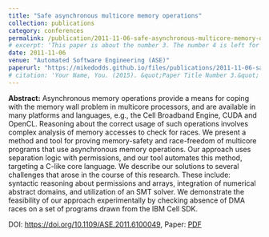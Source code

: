 ```yaml
---
title: "Safe asynchronous multicore memory operations"
collection: publications
category: conferences
permalink: /publication/2011-11-06-safe-asynchronous-multicore-memory-operations
# excerpt: 'This paper is about the number 3. The number 4 is left for future work.'
date: 2011-11-06
venue: "Automated Software Engineering (ASE)"
paperurl: "https://mikedodds.github.io/files/publications/2011-11-06-safe-asynchronous-multicore-memory-operations.pdf"
# citation: 'Your Name, You. (2015). &quot;Paper Title Number 3.&quot; <i>Journal 1</i>. 1(3).'
---
```


**Abstract:** Asynchronous memory operations provide a means for coping with the memory wall problem in multicore processors, and are available in many platforms and languages, e.g., the Cell Broadband Engine, CUDA and OpenCL. Reasoning about the correct usage of such operations involves complex analysis of memory accesses to check for races. We present a method and tool for proving memory-safety and race-freedom of multicore programs that use asynchronous memory operations. Our approach uses separation logic with permissions, and our tool automates this method, targeting a C-like core language. We describe our solutions to several challenges that arose in the course of this research. These include: syntactic reasoning about permissions and arrays, integration of numerical abstract domains, and utilization of an SMT solver. We demonstrate the feasibility of our approach experimentally by checking absence of DMA races on a set of programs drawn from the IBM Cell SDK.

DOI: <https://doi.org/10.1109/ASE.2011.6100049>, Paper: [PDF](https://mikedodds.github.io/files/publications/2011-11-06-safe-asynchronous-multicore-memory-operations.pdf)